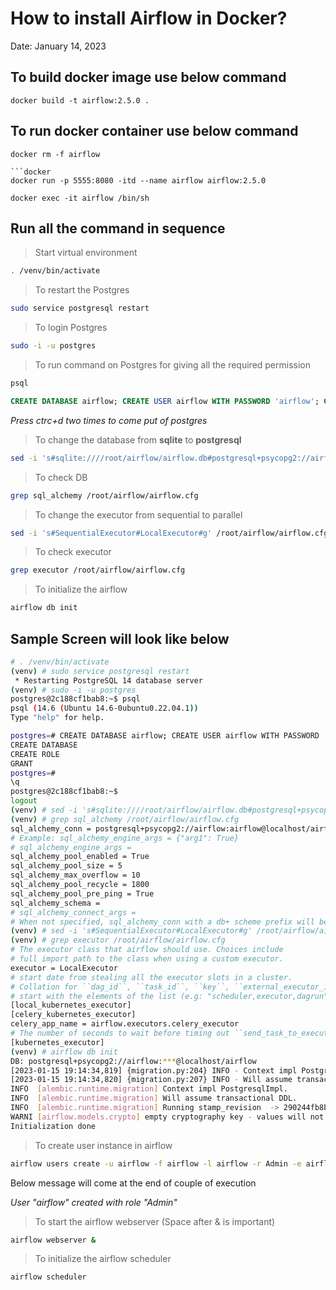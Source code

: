 # How to install Airflow in Docker?

Date: January 14, 2023

## To build docker image use below command

```
docker build -t airflow:2.5.0 .
```

## To run docker container use below command

```
docker rm -f airflow

```docker
docker run -p 5555:8080 -itd --name airflow airflow:2.5.0
```

```
docker exec -it airflow /bin/sh
```

## Run all the command in sequence

> Start virtual environment

```sh
. /venv/bin/activate
```

> To restart the Postgres

```sh
sudo service postgresql restart
```

> To login Postgres

```sh
sudo -i -u postgres
```

> To run command on Postgres for giving all the required permission

```sh
psql
```

```sql
CREATE DATABASE airflow; CREATE USER airflow WITH PASSWORD 'airflow'; GRANT ALL PRIVILEGES ON DATABASE airflow TO airflow;
```

*Press ctrc+d two times to come put of postgres*

> To change the database from **sqlite** to **postgresql**

```sh
sed -i 's#sqlite:////root/airflow/airflow.db#postgresql+psycopg2://airflow:airflow@localhost/airflow#g' /root/airflow/airflow.cfg
```

> To check DB

```sh
grep sql_alchemy /root/airflow/airflow.cfg
```

> To change the executor from sequential to parallel

```sh
sed -i 's#SequentialExecutor#LocalExecutor#g' /root/airflow/airflow.cfg
```

> To check executor

```sh
grep executor /root/airflow/airflow.cfg
```

> To initialize the airflow

```sh
airflow db init
```

## Sample Screen will look like below

```sh
# . /venv/bin/activate
(venv) # sudo service postgresql restart
 * Restarting PostgreSQL 14 database server                                                    [ OK ]
(venv) # sudo -i -u postgres
postgres@2c188cf1bab8:~$ psql
psql (14.6 (Ubuntu 14.6-0ubuntu0.22.04.1))
Type "help" for help.

postgres=# CREATE DATABASE airflow; CREATE USER airflow WITH PASSWORD 'airflow'; GRANT ALL PRIVILEGES ON DATABASE airflow TO airflow;
CREATE DATABASE
CREATE ROLE
GRANT
postgres=#
\q
postgres@2c188cf1bab8:~$
logout
(venv) # sed -i 's#sqlite:////root/airflow/airflow.db#postgresql+psycopg2://airflow:airflow@localhost/airflow#g' /root/airflow/airflow.cfg
(venv) # grep sql_alchemy /root/airflow/airflow.cfg
sql_alchemy_conn = postgresql+psycopg2://airflow:airflow@localhost/airflow
# Example: sql_alchemy_engine_args = {"arg1": True}
# sql_alchemy_engine_args =
sql_alchemy_pool_enabled = True
sql_alchemy_pool_size = 5
sql_alchemy_max_overflow = 10
sql_alchemy_pool_recycle = 1800
sql_alchemy_pool_pre_ping = True
sql_alchemy_schema =
# sql_alchemy_connect_args =
# When not specified, sql_alchemy_conn with a db+ scheme prefix will be used
(venv) # sed -i 's#SequentialExecutor#LocalExecutor#g' /root/airflow/airflow.cfg
(venv) # grep executor /root/airflow/airflow.cfg
# The executor class that airflow should use. Choices include
# full import path to the class when using a custom executor.
executor = LocalExecutor
# start date from stealing all the executor slots in a cluster.
# Collation for ``dag_id``, ``task_id``, ``key``, ``external_executor_id`` columns
# start with the elements of the list (e.g: "scheduler,executor,dagrun")
[local_kubernetes_executor]
[celery_kubernetes_executor]
celery_app_name = airflow.executors.celery_executor
# The number of seconds to wait before timing out ``send_task_to_executor`` or
[kubernetes_executor]
(venv) # airflow db init
DB: postgresql+psycopg2://airflow:***@localhost/airflow
[2023-01-15 19:14:34,819] {migration.py:204} INFO - Context impl PostgresqlImpl.
[2023-01-15 19:14:34,820] {migration.py:207} INFO - Will assume transactional DDL.
INFO  [alembic.runtime.migration] Context impl PostgresqlImpl.
INFO  [alembic.runtime.migration] Will assume transactional DDL.
INFO  [alembic.runtime.migration] Running stamp_revision  -> 290244fb8b83
WARNI [airflow.models.crypto] empty cryptography key - values will not be stored encrypted.
Initialization done
```

> To create user instance in airflow

```sh
airflow users create -u airflow -f airflow -l airflow -r Admin -e airflow@gmail.com -p airflow
```

Below message will come at the end of couple of execution

*User "airflow" created with role "Admin"*

> To start the airflow webserver (Space after & is important)

```sh
airflow webserver & 
```

> To initialize the airflow scheduler

```sh
airflow scheduler
```
